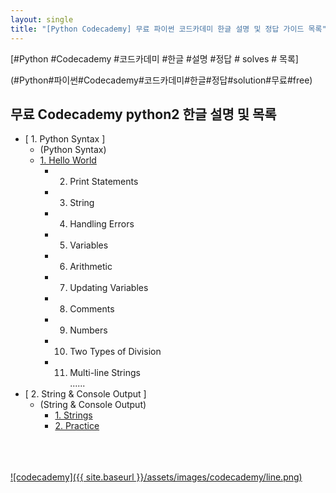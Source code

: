 ```yaml
---
layout: single
title: "[Python Codecademy] 무료 파이썬 코드카데미 한글 설명 및 정답 가이드 목록"
---
```


[#Python #Codecademy #코드카데미 #한글 #설명 #정답 # solves # 목록]    

(#Python#파이썬#Codecademy#코드카데미#한글#정답#solution#무료#free)

## 무료 Codecademy python2 한글 설명 및 목록 

 * [ 1. Python Syntax ]     
    * (Python Syntax)       
    * <a href="/010101-HelloWorld/">1. Hello World    </a> 
      * 2. Print Statements    
      * 3. String      
      * 4. Handling Errors      
      * 5. Variables      
      * 6. Arithmetic      
      * 7. Updating Variables      
      * 8. Comments      
      * 9. Numbers      
      * 10. Two Types of Division   
      * 11. Multi-line Strings     
         ...... 
 * [ 2. String & Console Output ]     
    * (String & Console Output)       
      * <a href="/020101-Strings/">1. Strings     
      * <a href="/020102-Practice/">2. Practice     
    

    

<br>
<br>
<br>
![codecademy]({{ site.baseurl }}/assets/images/codecademy/line.png)   